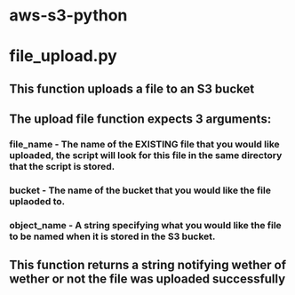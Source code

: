 # aws-s3-python

# file_upload.py

## This function uploads a file to an S3 bucket
## The upload file function expects 3 arguments:
### file_name - The name of the EXISTING file that you would like uploaded, the script will look for this file in the same directory that the script is stored.
### bucket - The name of the bucket that you would like the file uplaoded to.
### object_name - A string specifying what you would like the file to be named when it is stored in the S3 bucket.
## This function returns a string notifying wether of wether or not the file was uploaded successfully